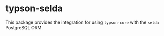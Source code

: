 # typson-selda

This package provides the integration for using `typson-core` with the `selda`
PostgreSQL ORM.
